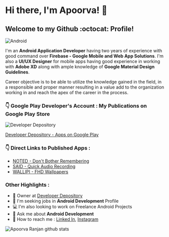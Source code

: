 # Hi there, I'm Apoorva! :wave:

## Welcome to my Github :octocat: Profile!

![Android](https://media-exp1.licdn.com/dms/image/C5116AQHZ7yGCprqihw/profile-displaybackgroundimage-shrink_350_1400/0?e=1600300800&v=beta&t=bg2TarI1W9MTj4jWhitlZ05iBSul-co7HCNcQJScMzE)


I'm an **Android Application Developer** having two years of experience with good command over **Firebase - Google Mobile and Web App Solutions**. I'm also a **UI/UX Designer** for mobile apps having good experience in working with **Adobe XD** along with ample knowledge of **Google Material Design Guidelines**.

Career objective is to be able to utilize the knowledge gained in the field, in a responsible and proper manner resulting in a value add to the organization working in and reach the apex of the career in the process.


### :point_down: Google Play Developer's Account : My Publications on Google Play Store

![Developer Depository](https://lh3.googleusercontent.com/ogw/ADGmqu8NgWrQa5JhxCvnEv91ICHNdKWYL4XmGucirNxr=s32-c-mo)

[Developer Depository - Apps on Google Play](https://play.google.com/store/apps/developer?id=Developer+Depository)


### :point_down: Direct Links to Published Apps :

* [NOTED - Don't Bother Remembering](https://play.google.com/store/apps/details?id=com.developerdepository.noted)
* [SAID - Quick Audio Recording](https://play.google.com/store/apps/details?id=com.developerdepository.said)
* [WALLIPI - FHD Wallpapers](https://play.google.com/store/apps/details?id=com.developerdepository.wallipi)


### Other Highlights :


* :bust_in_silhouette: Owner at [Developer Depository](https://play.google.com/store/apps/developer?id=Developer+Depository)
* :briefcase: I'm seeking jobs in **Android Development** Profile
* :computer: I'm also looking to work on Freelance Android Projects
* :speech_balloon: Ask me about **Android Development**
* :email: How to reach me : [Linked In](https://www.linkedin.com/in/2apoorva5/), [Instagram](https://www.instagram.com/2apoorva5/)


![Apoorva Ranjan github stats](https://github-readme-stats.vercel.app/api?username=2apoorva5&show_icons=true&hide_border=true)
